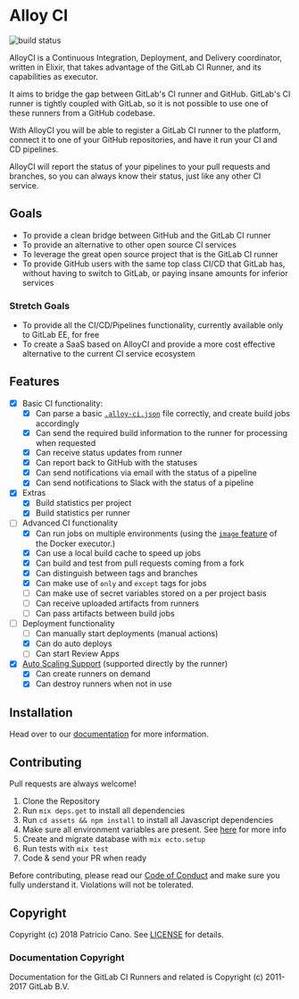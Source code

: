 # Alloy CI

![build status](https://alloy-ci.com/projects/1/badge/master)

AlloyCI is a Continuous Integration, Deployment, and Delivery coordinator,
written in Elixir, that takes advantage of the GitLab CI Runner, and its
capabilities as executor.

It aims to bridge the gap between GitLab's CI runner and GitHub. GitLab's
CI runner is tightly coupled with GitLab, so it is not possible to use one of
these runners from a GitHub codebase.

With AlloyCI you will be able to register a GitLab CI runner to the platform,
connect it to one of your GitHub repositories, and have it run your CI and
CD pipelines.

AlloyCI will report the status of your pipelines to your pull requests and
branches, so you can always know their status, just like any other CI service.

## Goals

- To provide a clean bridge between GitHub and the GitLab CI runner
- To provide an alternative to other open source CI services
- To leverage the great open source project that is the GitLab CI runner
- To provide GitHub users with the same top class CI/CD that GitLab has, without
  having to switch to GitLab, or paying insane amounts for inferior services

### Stretch Goals

- To provide all the CI/CD/Pipelines functionality, currently available only to
  GitLab EE, for free
- To create a SaaS based on AlloyCI and provide a more cost effective alternative
  to the current CI service ecosystem

## Features

- [x] Basic CI functionality:
  - [x] Can parse a basic [`.alloy-ci.json`](doc/json/README.md) file correctly, and create build jobs accordingly
  - [x] Can send the required build information to the runner for processing when requested
  - [x] Can receive status updates from runner
  - [x] Can report back to GitHub with the statuses
  - [x] Can send notifications via email with the status of a pipeline
  - [x] Can send notifications to Slack with the status of a pipeline
- [x] Extras
  - [x] Build statistics per project
  - [x] Build statistics per runner
- [ ] Advanced CI functionality
  - [x] Can run jobs on multiple environments (using the [`image` feature](doc/docker/README.md) of the Docker executor.)
  - [x] Can use a local build cache to speed up jobs
  - [x] Can build and test from pull requests coming from a fork
  - [x] Can distinguish between tags and branches
  - [x] Can make use of `only` and `except` tags for jobs
  - [ ] Can make use of secret variables stored on a per project basis
  - [ ] Can receive uploaded artifacts from runners
  - [ ] Can pass artifacts between build jobs
- [ ] Deployment functionality
  - [ ] Can manually start deployments (manual actions)
  - [x] Can do auto deploys
  - [ ] Can start Review Apps
- [x] [Auto Scaling Support](doc/runners/install/autoscaling.md) (supported directly by the runner)
  - [x] Can create runners on demand
  - [x] Can destroy runners when not in use

## Installation

Head over to our [documentation](doc/) for more information.

## Contributing

Pull requests are always welcome!

1. Clone the Repository
1. Run `mix deps.get` to install all dependencies
1. Run `cd assets && npm install` to install all Javascript dependencies
1. Make sure all environment variables are present. See [here](doc/README.md#configuration) for more info
1. Create and migrate database with `mix ecto.setup`
1. Run tests with `mix test`
1. Code & send your PR when ready

Before contributing, please read our [Code of Conduct](CODE_OF_CONDUCT.md) and
make sure you fully understand it. Violations will not be tolerated.

## Copyright

Copyright (c) 2018 Patricio Cano. See [LICENSE](LICENSE) for details.

### Documentation Copyright

Documentation for the GitLab CI Runners and related is Copyright (c) 2011-2017 GitLab B.V.
